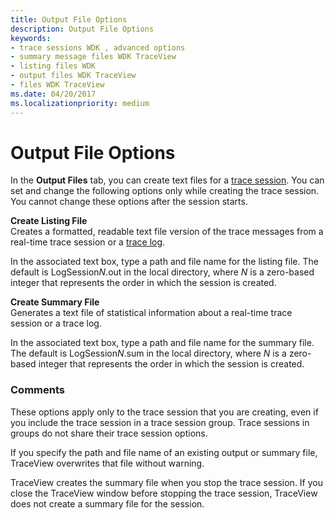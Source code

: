 ```yaml
---
title: Output File Options
description: Output File Options
keywords:
- trace sessions WDK , advanced options
- summary message files WDK TraceView
- listing files WDK
- output files WDK TraceView
- files WDK TraceView
ms.date: 04/20/2017
ms.localizationpriority: medium
---
```


# Output File Options


In the **Output Files** tab, you can create text files for a [trace session](trace-session.md). You can set and change the following options only while creating the trace session. You cannot change these options after the session starts.

<span id="Create_Listing_File"></span><span id="create_listing_file"></span><span id="CREATE_LISTING_FILE"></span>**Create Listing File**  
Creates a formatted, readable text file version of the trace messages from a real-time trace session or a [trace log](trace-log.md).

In the associated text box, type a path and file name for the listing file. The default is LogSession*N*.out in the local directory, where *N* is a zero-based integer that represents the order in which the session is created.

<span id="Create_Summary_File"></span><span id="create_summary_file"></span><span id="CREATE_SUMMARY_FILE"></span>**Create Summary File**  
Generates a text file of statistical information about a real-time trace session or a trace log.

In the associated text box, type a path and file name for the summary file. The default is LogSession*N*.sum in the local directory, where *N* is a zero-based integer that represents the order in which the session is created.

### <span id="comments"></span><span id="COMMENTS"></span>Comments

These options apply only to the trace session that you are creating, even if you include the trace session in a trace session group. Trace sessions in groups do not share their trace session options.

If you specify the path and file name of an existing output or summary file, TraceView overwrites that file without warning.

TraceView creates the summary file when you stop the trace session. If you close the TraceView window before stopping the trace session, TraceView does not create a summary file for the session.

 

 





